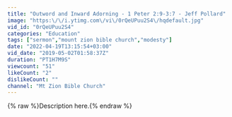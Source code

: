 ```yaml
---
title: "Outword and Inward Adorning - 1 Peter 2:9-3:7 - Jeff Pollard"
image: "https:\/\/i.ytimg.com\/vi\/0rQeUPuu2S4\/hqdefault.jpg"
vid_id: "0rQeUPuu2S4"
categories: "Education"
tags: ["sermon","mount zion bible church","modesty"]
date: "2022-04-19T13:15:54+03:00"
vid_date: "2019-05-02T01:58:37Z"
duration: "PT1H7M9S"
viewcount: "51"
likeCount: "2"
dislikeCount: ""
channel: "Mt Zion Bible Church"
---
```

{% raw %}Description here.{% endraw %}
